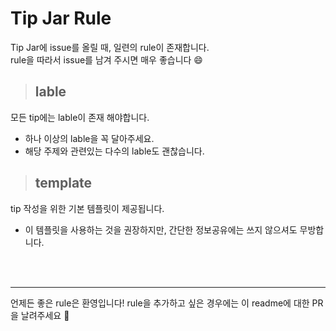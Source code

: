 # Tip Jar Rule

 Tip Jar에 issue를 올릴 때, 일련의 rule이 존재합니다.  
 rule을 따라서 issue를 남겨 주시면 매우 좋습니다 :smile:

 > ## lable  
 모든 tip에는 lable이 존재 해야합니다.
 - 하나 이상의 lable을 꼭 달아주세요.
 - 해당 주제와 관련있는 다수의 lable도 괜찮습니다.

> ## template
tip 작성을 위한 기본 템플릿이 제공됩니다.  
- 이 템플릿을 사용하는 것을 권장하지만, 간단한 정보공유에는 쓰지 않으셔도 무방합니다. 

<br>
<br>

<hr>  

 언제든 좋은 rule은 환영입니다! rule을 추가하고 싶은 경우에는 이 readme에 대한 PR을 날려주세요 :rocket: